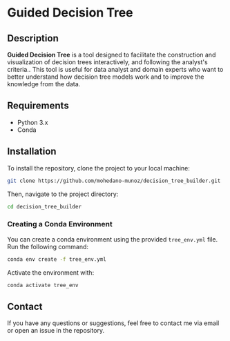 
# Guided Decision Tree

## Description

**Guided Decision Tree** is a tool designed to facilitate the construction and visualization of decision trees interactively, and following the analyst's criteria.. This tool is useful for data analyst and domain experts who want to better understand how decision tree models work and to improve the knowledge from the data.

## Requirements

- Python 3.x
- Conda


## Installation

To install the repository, clone the project to your local machine:

```bash
git clone https://github.com/mohedano-munoz/decision_tree_builder.git
```

Then, navigate to the project directory:

```bash
cd decision_tree_builder
```

### Creating a Conda Environment

You can create a conda environment using the provided `tree_env.yml` file. Run the following command:

```bash
conda env create -f tree_env.yml
```

Activate the environment with:

```bash
conda activate tree_env
```

## Contact

If you have any questions or suggestions, feel free to contact me via email or open an issue in the repository.
